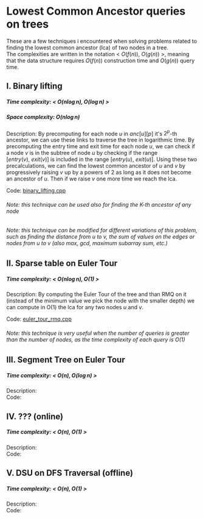 # Lowest Common Ancestor queries on trees
These are a few techniques i encountered when solving problems related to finding the lowest common ancestor (lca) of two nodes in a tree. \
The complexities are written in the notation < $O(f(n)),\ O(g(n))$ >, meaning that the data structure requires $O(f(n))$ construction time and $O(g(n))$ query time.

## I. Binary lifting
##### Time complexity: < $O(n\log{}n), O(\log{}n)$ >
##### Space complexity: $O(n\log{}n)$
Description: By precomputing for each node $u$ in $anc[u][p]$ it's $2^p$-th ancestor, we can use these links to traverse the tree in logarithmic time. By precomputing the entry time and exit time for each node $u$, we can check if a node $v$ is in the subtree of node $u$ by checking if the range $[entry(v),\ exit(v)]$ is included in the range $[entry(u),\ exit(u)]$. Using these two precalculations, we can find the lowest common ancestor of $u$ and $v$ by progressively raising $v$ up by a powers of 2 as long as it does not become an ancestor of $u$. Then if we raise $v$ one more time we reach the lca.

Code: [binary_lifting.cpp](binary_lifting.cpp)

###### Note: this technique can be used also for finding the K-th ancestor of any node
###### Note: this technique can be modified for different variations of this problem, such as finding the distance from $u$ to $v$, the sum of values on the edges or nodes from $u$ to $v$ (also max, gcd, maximum subarray sum, etc.)


## II. Sparse table on Euler Tour
##### Time complexity: < $O(n\log{}n), O(1)$ >
Description: By computing the Euler Tour of the tree and than RMQ on it (instead of the minimum value we pick the node with the smaller depth) we can compute in O(1) the lca for any two nodes $u$ and $v$.

Code: [euler_tour_rmq.cpp](euler_tour_rmq.cpp)

###### Note: this technique is very useful when the number of queries is greater than the number of nodes, as the time complexity of each query is O(1)

## III. Segment Tree on Euler Tour
##### Time complexity: < $O(n), O(\log{}n)$ >
Description: \
Code: 

## IV. ??? (online)
##### Time complexity: < $O(n), O(1)$ >
Description: \
Code: 

## V. DSU on DFS Traversal (offline)
##### Time complexity: < $O(n), O(1)$ >
Description: \
Code: 
